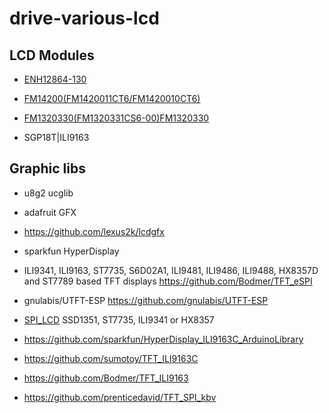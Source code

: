 # drive-various-lcd

## LCD Modules

* [ENH12864-130](ENH12864-130/sample_image_ENH12864-130.jpg)

* [FM14200(FM1420011CT6/FM1420010CT6)](FM14200/FM1420010CT6.jpg)


* [FM1320330(FM1320331CS6-00)FM1320330](FM1320330/FM1320331CS6-00.jpg)

* SGP18T|ILI9163





## Graphic libs

* u8g2 ucglib
* adafruit GFX
* https://github.com/lexus2k/lcdgfx
* sparkfun HyperDisplay
* ILI9341, ILI9163, ST7735, S6D02A1, ILI9481, ILI9486, ILI9488, HX8357D and ST7789 based TFT displays https://github.com/Bodmer/TFT_eSPI
* gnulabis/UTFT-ESP https://github.com/gnulabis/UTFT-ESP

* [SPI_LCD](https://github.com/bitbank2/SPI_LCD) SSD1351, ST7735, ILI9341 or HX8357
 
* https://github.com/sparkfun/HyperDisplay_ILI9163C_ArduinoLibrary

* https://github.com/sumotoy/TFT_ILI9163C

* https://github.com/Bodmer/TFT_ILI9163

* https://github.com/prenticedavid/TFT_SPI_kbv
